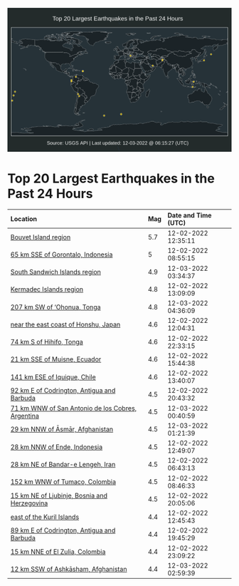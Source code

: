 ![Map](./map.png)

# Top 20 Largest Earthquakes in the Past 24 Hours

| Location | Mag | Date and Time (UTC) |
|:---|:---|:---|
| [Bouvet Island region](https://earthquake.usgs.gov/earthquakes/eventpage/us6000j6a9) | 5.7 | 12-02-2022 12:35:11 |
| [65 km SSE of Gorontalo, Indonesia](https://earthquake.usgs.gov/earthquakes/eventpage/us6000j696) | 5 | 12-02-2022 08:55:15 |
| [South Sandwich Islands region](https://earthquake.usgs.gov/earthquakes/eventpage/us6000j6i1) | 4.9 | 12-03-2022 03:34:37 |
| [Kermadec Islands region](https://earthquake.usgs.gov/earthquakes/eventpage/us6000j6ad) | 4.8 | 12-02-2022 13:09:09 |
| [207 km SW of ‘Ohonua, Tonga](https://earthquake.usgs.gov/earthquakes/eventpage/us6000j6ig) | 4.8 | 12-03-2022 04:36:09 |
| [near the east coast of Honshu, Japan](https://earthquake.usgs.gov/earthquakes/eventpage/us6000j69y) | 4.6 | 12-02-2022 12:04:31 |
| [74 km S of Hihifo, Tonga](https://earthquake.usgs.gov/earthquakes/eventpage/us6000j6gl) | 4.6 | 12-02-2022 22:33:15 |
| [21 km SSE of Muisne, Ecuador](https://earthquake.usgs.gov/earthquakes/eventpage/us6000j6c2) | 4.6 | 12-02-2022 15:44:38 |
| [141 km ESE of Iquique, Chile](https://earthquake.usgs.gov/earthquakes/eventpage/us6000j6aj) | 4.6 | 12-02-2022 13:40:07 |
| [92 km E of Codrington, Antigua and Barbuda](https://earthquake.usgs.gov/earthquakes/eventpage/us6000j6f4) | 4.5 | 12-02-2022 20:43:32 |
| [71 km WNW of San Antonio de los Cobres, Argentina](https://earthquake.usgs.gov/earthquakes/eventpage/us6000j6he) | 4.5 | 12-03-2022 00:40:59 |
| [29 km NNW of Āsmār, Afghanistan](https://earthquake.usgs.gov/earthquakes/eventpage/us6000j6hi) | 4.5 | 12-03-2022 01:21:39 |
| [28 km NNW of Ende, Indonesia](https://earthquake.usgs.gov/earthquakes/eventpage/us6000j6aa) | 4.5 | 12-02-2022 12:49:07 |
| [28 km NE of Bandar-e Lengeh, Iran](https://earthquake.usgs.gov/earthquakes/eventpage/us6000j68r) | 4.5 | 12-02-2022 06:43:13 |
| [152 km WNW of Tumaco, Colombia](https://earthquake.usgs.gov/earthquakes/eventpage/us6000j695) | 4.5 | 12-02-2022 08:46:33 |
| [15 km NE of Ljubinje, Bosnia and Herzegovina](https://earthquake.usgs.gov/earthquakes/eventpage/us6000j6ey) | 4.5 | 12-02-2022 20:05:06 |
| [east of the Kuril Islands](https://earthquake.usgs.gov/earthquakes/eventpage/us6000j6ae) | 4.4 | 12-02-2022 12:45:43 |
| [89 km E of Codrington, Antigua and Barbuda](https://earthquake.usgs.gov/earthquakes/eventpage/us6000j6er) | 4.4 | 12-02-2022 19:45:29 |
| [15 km NNE of El Zulia, Colombia](https://earthquake.usgs.gov/earthquakes/eventpage/us6000j6gr) | 4.4 | 12-02-2022 23:09:22 |
| [12 km SSW of Ashkāsham, Afghanistan](https://earthquake.usgs.gov/earthquakes/eventpage/us6000j6hx) | 4.4 | 12-03-2022 02:59:39 |
